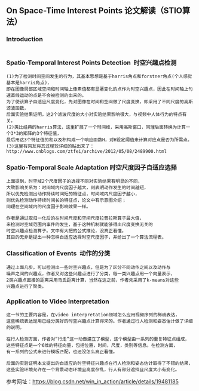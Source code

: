 ## On Space-Time Interest Points 论文解读（STIO算法）


### Introduction
```

```
### Spatio-Temporal Interest Points Detection  时空兴趣点检测
```
(1)为了检测时间空间发生的行为，其基本思想是基于harris角点和forstner角点(个人感觉基本是harris角点)，
即在图像局部区域空间和时间轴上像素值都有显著变化的点作为时空兴趣点，因此在时间轴上匀速直线运动的点是不会被检测的出来的。
为了使该算子自适应尺度变化，先对图像在时间和空间做了尺度变换，即采用了不同尺度的高斯滤波函数，
后面实验结果证明，这2个滤波尺度的大小对实验结果影响很大，与视频中人体行为的特点有关。
(2)类比经典的harris算法，这里扩展了一个时间维，采用高斯窗口，同理后面转换为计算一个3*3的矩阵的3个特征值，
最后用这3个特征值的和以及积构成一个响应函数H，对H设定阈值来计算对应点是否为所需点。
(3)这里有网友将其过程较详细的贴出来了：http://www.cnblogs.com/ztfei/archive/2012/05/08/2489900.html
```

### Spatio-Temporal Scale Adaptation 时空尺度因子自适应选择

```
上面提到，时空域2个尺度因子的选择不同对实验结果有明显的不同，
大致影响关系为：时间域内尺度因子越大，则表明动作发生的时间越短，
所以优先检测出动作持续时间短的特征点，时间域内尺度因子越小，
则优先检测动作持续时间长的特征点，论文中有示意图介绍；
同理在空间域内的尺度因子影响效果一样。

作者是通过取归一化后的在时间尺度和空间尺度拉普拉斯算子最大值，
来检测时空域范围内事件的发生，基于这种机制就能够得出尺度变换无关的
时空兴趣点检测算子。文中有大把的公式推论，没真正看懂。
其目的无非是提出一种怎样自适应选择时空尺度因子，并给出了一个算法流程表。
```

### Classification of Events  动作的分类
```
通过上面几步，可以检测出一些时空兴趣点，但是为了区分不同动作之间以及动作与
噪声之间的兴趣点，作者又对这些兴趣点进行了分类，每一类兴趣点用一个向量表示，
2类兴趣点直接的距离采用马氏距离计算，当然在这之前，作者先采用了k-means对这些
兴趣点进行了聚类。
```

### Application to Video Interpretation
```
这一节的主要内容是，在video interpretation领域怎么应用视频序列的稀疏表达，
这些稀疏表达是用已经分类好的时空兴趣点计算得来的。作者通过行人检测和姿态估计做了详细的说明。

在行人检测方面，作者对“行走”这一动做建立了模型，这个模型由一系列的重复特征点组成，
这些特征点是一个6维的特征向量，包括位置，时间，尺度，类别等信息。在检测方面，
有一系列的公式来进行模板匹配，也还没怎么真正看懂。

后面的实验证明本文提出的自适应的时空特征兴趣点在行人检测和姿态估计取得了不错的结果，
这些实验环境允许在一个背景动态环境且高度杂乱，行人有部分遮挡且尺度大小有变化。
```

参考网址：https://blog.csdn.net/win_in_action/article/details/19481185





